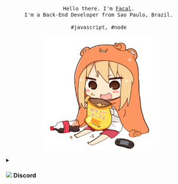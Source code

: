 <p align="center">
  <br>
  <br>
  <br>
  <samp>Hello there. I'm <a href="https://github.com/facalz">Facal</a>.<br> I'm a Back-End Developer from Sao Paulo, Brazil.<br><br>#javascript, #node</samp>
  <br>
  <br>
  <a href="#">
  <img src="https://github.com/facalz/facalz/blob/main/picture.png" width="300"/>
  </a>
  
  <details><summary >
  <h3>
  <img src="https://discord.com/assets/3437c10597c1526c3dbd98c737c2bcae.svg"/>
  Discord</h3>
  </summary>

<a href="https://discord.com/users/290131759159443457" target="_blank" rel="nofollow">
      <img src="https://lanyard-profile-readme.vercel.app/api/506850276863508491?idleMessage=Offline..." alt="Discord Presence" align="center">
   </a>

</details>
</p>
